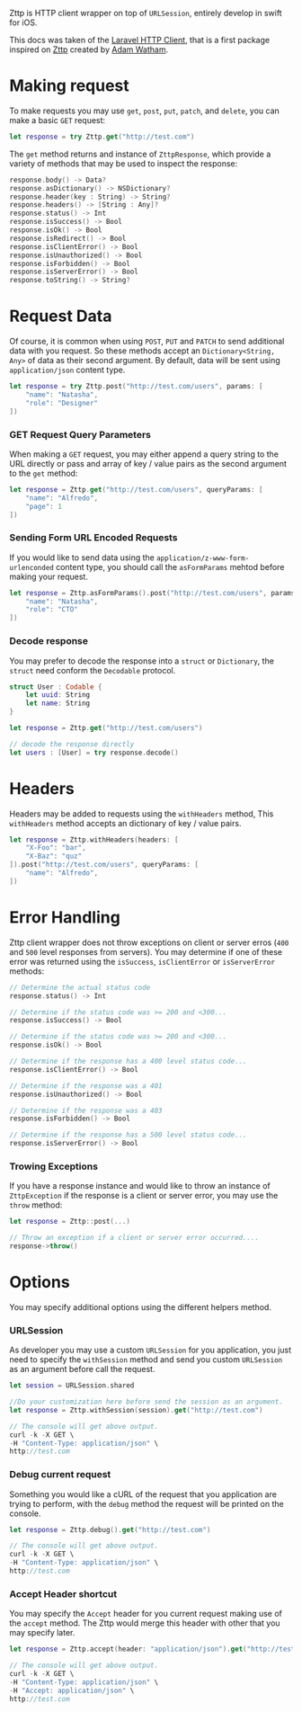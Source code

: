Zttp is HTTP client wrapper on top of `URLSession`, entirely develop in swift for iOS.

This docs was taken of the [Laravel HTTP Client](https://laravel.com/docs/7.x/http-client), that is a first package inspired on [Zttp](https://github.com/kitetail/zttp) created by [Adam Watham](https://twitter.com/adamwathan).

# Making request

To make requests you may use `get`, `post`, `put`, `patch`, and `delete`, you can make a basic `GET` request:

```swift
let response = try Zttp.get("http://test.com")
```

The `get` method returns and instance of `ZttpResponse`, which provide a variety of methods that may be used to inspect the response:
```swift
response.body() -> Data?
response.asDictionary() -> NSDictionary?
response.header(key : String) -> String?
response.headers() -> [String : Any]?
response.status() -> Int
response.isSuccess() -> Bool
response.isOk() -> Bool
response.isRedirect() -> Bool
response.isClientError() -> Bool
response.isUnauthorized() -> Bool
response.isForbidden() -> Bool
response.isServerError() -> Bool
response.toString() -> String?
```

# Request Data

Of course, it is common when using `POST`, `PUT` and `PATCH` to send additional data with you request. So these methods accept an `Dictionary<String, Any>` of data as their second argument. By default, data will be sent using `application/json` content type.

```swift
let response = try Zttp.post("http://test.com/users", params: [
    "name": "Natasha",
    "role": "Designer"
])
```

### GET Request Query Parameters

When making a `GET` request, you may either append a query string to the URL directly or pass and array of key / value pairs as the second argument to the `get` method:

```swift
let response = Zttp.get("http://test.com/users", queryParams: [
    "name": "Alfredo",
    "page": 1
])
```

### Sending Form URL Encoded Requests

If you would like to send data using the `application/z-www-form-urlenconded` content type, you should call the `asFormParams` mehtod before making your request.

```swift
let response = Zttp.asFormParams().post("http://test.com/users", params: [
    "name": "Natasha",
    "role": "CTO"
])
```

### Decode response
You may prefer to decode the response into a `struct` or `Dictionary`, the `struct` need conform the `Decodable` protocol.

```swift
struct User : Codable {
    let uuid: String
    let name: String
}

let response = Zttp.get("http://test.com/users")

// decode the response directly
let users : [User] = try response.decode()
```

# Headers

Headers may be added to requests using the `withHeaders` method, This `withHeaders` method accepts an dictionary of key / value pairs.

```swift
let response = Zttp.withHeaders(headers: [
    "X-Foo": "bar",
    "X-Baz": "quz"
]).post("http://test.com/users", queryParams: [
    "name": "Alfredo",
])
```

# Error Handling

Zttp client wrapper does not throw exceptions on client or server erros (`400` and `500` level responses from servers). You may determine if one of these error was returned using the `isSuccess`, `isClientError` or `isServerError` methods:

```swift
// Determine the actual status code
response.status() -> Int

// Determine if the status code was >= 200 and <300...
response.isSuccess() -> Bool

// Determine if the status code was >= 200 and <300...
response.isOk() -> Bool

// Determine if the response has a 400 level status code...
response.isClientError() -> Bool

// Determine if the response was a 401
response.isUnauthorized() -> Bool

// Determine if the response was a 403
response.isForbidden() -> Bool

// Determine if the response has a 500 level status code...
response.isServerError() -> Bool
```

### Trowing Exceptions

If you have a response instance  and would like to throw an instance of `ZttpException` if the response is a client or server error, you may use the `throw` method:

```swift
let response = Zttp::post(...)

// Throw an exception if a client or server error occurred....
response->throw()
```
# Options

You may specify additional options using the different helpers method.

### URLSession

As developer you may use a custom `URLSession` for you application, you just need to specify the `withSession` method and send you custom `URLSession` as an argument before call the request.

```swift
let session = URLSession.shared

//Do your customization here before send the session as an argument.
let response = Zttp.withSession(session).get("http://test.com")

// The console will get above output.
curl -k -X GET \
-H "Content-Type: application/json" \
http://test.com
```

### Debug current request

Something you would like a cURL of the request that you application are trying to perform, with the `debug` method the request will be printed on the console.

```swift
let response = Zttp.debug().get("http://test.com")

// The console will get above output.
curl -k -X GET \
-H "Content-Type: application/json" \
http://test.com
```

### Accept Header shortcut

You may  specify the `Accept` header for you current request making use of the `accept` method. The Zttp would merge this header with other that you may specify later.

```swift
let response = Zttp.accept(header: "application/json").get("http://test.com")

// The console will get above output.
curl -k -X GET \
-H "Content-Type: application/json" \
-H "Accept: application/json" \
http://test.com
```
